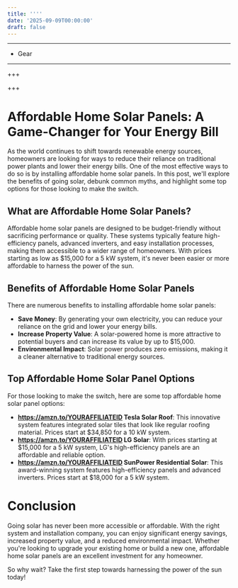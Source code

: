 ```yaml
---
title: ''''
date: '2025-09-09T00:00:00'
draft: false
---
```


---




- Gear
---

+++





+++

**Affordable Home Solar Panels: A Game-Changer for Your Energy Bill**
=====================================================

As the world continues to shift towards renewable energy sources, homeowners are looking for ways to reduce their reliance on traditional power plants and lower their energy bills. One of the most effective ways to do so is by installing affordable home solar panels. In this post, we'll explore the benefits of going solar, debunk common myths, and highlight some top options for those looking to make the switch.

**What are Affordable Home Solar Panels?**
----------------------------------------

Affordable home solar panels are designed to be budget-friendly without sacrificing performance or quality. These systems typically feature high-efficiency panels, advanced inverters, and easy installation processes, making them accessible to a wider range of homeowners. With prices starting as low as $15,000 for a 5 kW system, it's never been easier or more affordable to harness the power of the sun.

**Benefits of Affordable Home Solar Panels**
--------------------------------------------

There are numerous benefits to installing affordable home solar panels:

* **Save Money**: By generating your own electricity, you can reduce your reliance on the grid and lower your energy bills.
* **Increase Property Value**: A solar-powered home is more attractive to potential buyers and can increase its value by up to $15,000.
* **Environmental Impact**: Solar power produces zero emissions, making it a cleaner alternative to traditional energy sources.

**Top Affordable Home Solar Panel Options**
--------------------------------------------

For those looking to make the switch, here are some top affordable home solar panel options:

* **https://amzn.to/YOURAFFILIATEID Tesla Solar Roof**: This innovative system features integrated solar tiles that look like regular roofing material. Prices start at $34,850 for a 10 kW system.
* **https://amzn.to/YOURAFFILIATEID LG Solar**: With prices starting at $15,000 for a 5 kW system, LG's high-efficiency panels are an affordable and reliable option.
* **https://amzn.to/YOURAFFILIATEID SunPower Residential Solar**: This award-winning system features high-efficiency panels and advanced inverters. Prices start at $18,000 for a 5 kW system.

**Conclusion**
==============

Going solar has never been more accessible or affordable. With the right system and installation company, you can enjoy significant energy savings, increased property value, and a reduced environmental impact. Whether you're looking to upgrade your existing home or build a new one, affordable home solar panels are an excellent investment for any homeowner.

So why wait? Take the first step towards harnessing the power of the sun today!